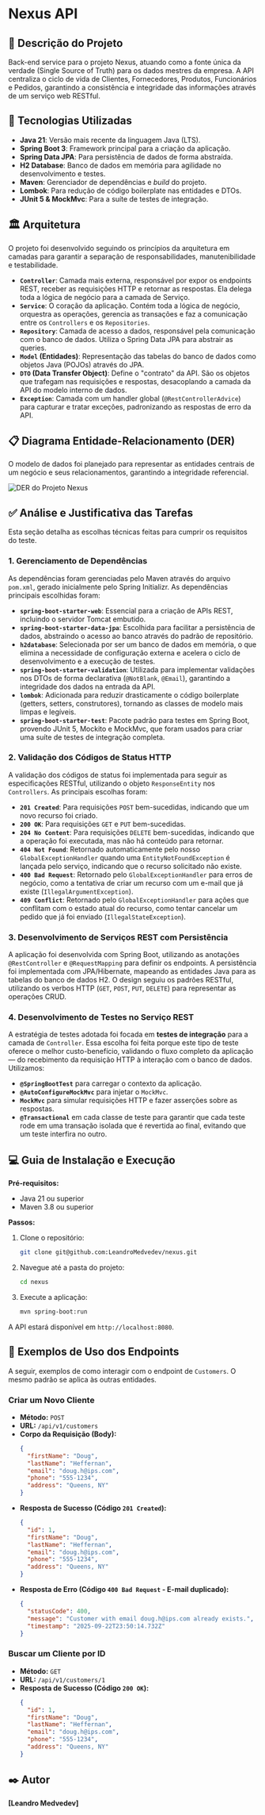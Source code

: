 # Nexus API

## 📝 Descrição do Projeto

Back-end service para o projeto Nexus, atuando como a fonte única da verdade (Single Source of Truth) para os dados mestres da empresa. A API centraliza o ciclo de vida de Clientes, Fornecedores, Produtos, Funcionários e Pedidos, garantindo a consistência e integridade das informações através de um serviço web RESTful.

## 🚀 Tecnologias Utilizadas

- **Java 21**: Versão mais recente da linguagem Java (LTS).
- **Spring Boot 3**: Framework principal para a criação da aplicação.
- **Spring Data JPA**: Para persistência de dados de forma abstraída.
- **H2 Database**: Banco de dados em memória para agilidade no desenvolvimento e testes.
- **Maven**: Gerenciador de dependências e _build_ do projeto.
- **Lombok**: Para redução de código boilerplate nas entidades e DTOs.
- **JUnit 5 & MockMvc**: Para a suíte de testes de integração.

## 🏛️ Arquitetura

O projeto foi desenvolvido seguindo os princípios da arquitetura em camadas para garantir a separação de responsabilidades, manutenibilidade e testabilidade.

- **`Controller`**: Camada mais externa, responsável por expor os endpoints REST, receber as requisições HTTP e retornar as respostas. Ela delega toda a lógica de negócio para a camada de Serviço.
- **`Service`**: O coração da aplicação. Contém toda a lógica de negócio, orquestra as operações, gerencia as transações e faz a comunicação entre os `Controllers` e os `Repositories`.
- **`Repository`**: Camada de acesso a dados, responsável pela comunicação com o banco de dados. Utiliza o Spring Data JPA para abstrair as queries.
- **`Model` (Entidades)**: Representação das tabelas do banco de dados como objetos Java (POJOs) através do JPA.
- **`DTO` (Data Transfer Object)**: Define o "contrato" da API. São os objetos que trafegam nas requisições e respostas, desacoplando a camada da API do modelo interno de dados.
- **`Exception`**: Camada com um handler global (`@RestControllerAdvice`) para capturar e tratar exceções, padronizando as respostas de erro da API.

## 📋 Diagrama Entidade-Relacionamento (DER)

O modelo de dados foi planejado para representar as entidades centrais de um negócio e seus relacionamentos, garantindo a integridade referencial.

![DER do Projeto Nexus](docs/der-nexus.png)

## ✅ Análise e Justificativa das Tarefas

Esta seção detalha as escolhas técnicas feitas para cumprir os requisitos do teste.

### 1. Gerenciamento de Dependências

As dependências foram gerenciadas pelo Maven através do arquivo `pom.xml`, gerado inicialmente pelo Spring Initializr. As dependências principais escolhidas foram:
- **`spring-boot-starter-web`**: Essencial para a criação de APIs REST, incluindo o servidor Tomcat embutido.
- **`spring-boot-starter-data-jpa`**: Escolhida para facilitar a persistência de dados, abstraindo o acesso ao banco através do padrão de repositório.
- **`h2database`**: Selecionada por ser um banco de dados em memória, o que elimina a necessidade de configuração externa e acelera o ciclo de desenvolvimento e a execução de testes.
- **`spring-boot-starter-validation`**: Utilizada para implementar validações nos DTOs de forma declarativa (`@NotBlank`, `@Email`), garantindo a integridade dos dados na entrada da API.
- **`lombok`**: Adicionada para reduzir drasticamente o código boilerplate (getters, setters, construtores), tornando as classes de modelo mais limpas e legíveis.
- **`spring-boot-starter-test`**: Pacote padrão para testes em Spring Boot, provendo JUnit 5, Mockito e MockMvc, que foram usados para criar uma suíte de testes de integração completa.

### 2. Validação dos Códigos de Status HTTP

A validação dos códigos de status foi implementada para seguir as especificações RESTful, utilizando o objeto `ResponseEntity` nos `Controllers`. As principais escolhas foram:
- **`201 Created`**: Para requisições `POST` bem-sucedidas, indicando que um novo recurso foi criado.
- **`200 OK`**: Para requisições `GET` e `PUT` bem-sucedidas.
- **`204 No Content`**: Para requisições `DELETE` bem-sucedidas, indicando que a operação foi executada, mas não há conteúdo para retornar.
- **`404 Not Found`**: Retornado automaticamente pelo nosso `GlobalExceptionHandler` quando uma `EntityNotFoundException` é lançada pelo serviço, indicando que o recurso solicitado não existe.
- **`400 Bad Request`**: Retornado pelo `GlobalExceptionHandler` para erros de negócio, como a tentativa de criar um recurso com um e-mail que já existe (`IllegalArgumentException`).
- **`409 Conflict`**: Retornado pelo `GlobalExceptionHandler` para ações que conflitam com o estado atual do recurso, como tentar cancelar um pedido que já foi enviado (`IllegalStateException`).

### 3. Desenvolvimento de Serviços REST com Persistência

A aplicação foi desenvolvida com Spring Boot, utilizando as anotações `@RestController` e `@RequestMapping` para definir os endpoints. A persistência foi implementada com JPA/Hibernate, mapeando as entidades Java para as tabelas do banco de dados H2. O design seguiu os padrões RESTful, utilizando os verbos HTTP (`GET`, `POST`, `PUT`, `DELETE`) para representar as operações CRUD.

### 4. Desenvolvimento de Testes no Serviço REST

A estratégia de testes adotada foi focada em **testes de integração** para a camada de `Controller`. Essa escolha foi feita porque este tipo de teste oferece o melhor custo-benefício, validando o fluxo completo da aplicação — do recebimento da requisição HTTP à interação com o banco de dados. Utilizamos:
- **`@SpringBootTest`** para carregar o contexto da aplicação.
- **`@AutoConfigureMockMvc`** para injetar o `MockMvc`.
- **`MockMvc`** para simular requisições HTTP e fazer asserções sobre as respostas.
- **`@Transactional`** em cada classe de teste para garantir que cada teste rode em uma transação isolada que é revertida ao final, evitando que um teste interfira no outro.

## 💻 Guia de Instalação e Execução

**Pré-requisitos:**
- Java 21 ou superior
- Maven 3.8 ou superior

**Passos:**
1. Clone o repositório:
   ```bash
   git clone git@github.com:LeandroMedvedev/nexus.git
   ```
2. Navegue até a pasta do projeto:
   ```bash
   cd nexus
   ```
3. Execute a aplicação:
   ```bash
   mvn spring-boot:run
   ```
A API estará disponível em `http://localhost:8080`.

## 📡 Exemplos de Uso dos Endpoints

A seguir, exemplos de como interagir com o endpoint de `Customers`. O mesmo padrão se aplica às outras entidades.

### Criar um Novo Cliente

- **Método:** `POST`
- **URL:** `/api/v1/customers`
- **Corpo da Requisição (Body):**
  ```json
  {
    "firstName": "Doug",
    "lastName": "Heffernan",
    "email": "doug.h@ips.com",
    "phone": "555-1234",
    "address": "Queens, NY"
  }
  ```
- **Resposta de Sucesso (Código `201 Created`):**
  ```json
  {
    "id": 1,
    "firstName": "Doug",
    "lastName": "Heffernan",
    "email": "doug.h@ips.com",
    "phone": "555-1234",
    "address": "Queens, NY"
  }
  ```
- **Resposta de Erro (Código `400 Bad Request` - E-mail duplicado):**
  ```json
  {
    "statusCode": 400,
    "message": "Customer with email doug.h@ips.com already exists.",
    "timestamp": "2025-09-22T23:50:14.732Z"
  }
  ```

### Buscar um Cliente por ID

- **Método:** `GET`
- **URL:** `/api/v1/customers/1`
- **Resposta de Sucesso (Código `200 OK`):**
  ```json
  {
    "id": 1,
    "firstName": "Doug",
    "lastName": "Heffernan",
    "email": "doug.h@ips.com",
    "phone": "555-1234",
    "address": "Queens, NY"
  }
  ```

## ✒️ Autor


**[Leandro Medvedev]**
